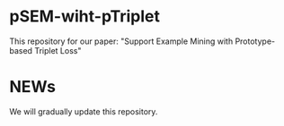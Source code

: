 # pSEM-wiht-pTriplet
This repository for our paper: "Support Example Mining with Prototype-based Triplet Loss"
# NEWs
We will gradually update this repository.
